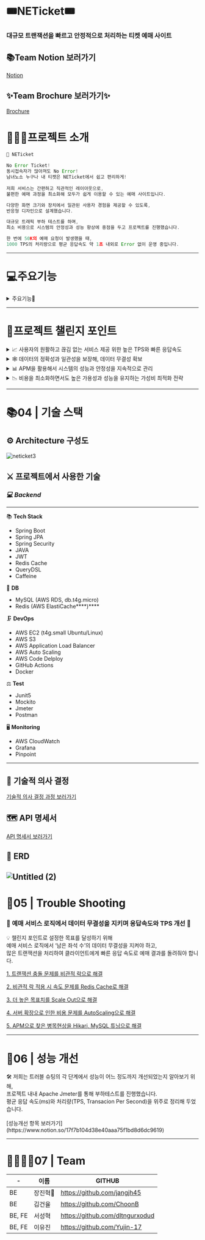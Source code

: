 # 🎟NETicket🎟
### 대규모 트랜잭션을 빠르고 안정적으로 처리하는 티켓 예매 사이트

## 📚Team Notion 보러가기
[Notion](https://www.notion.so/NETicket-10c043b6526a4c1c9d892b46d77d229c)
## ✨Team Brochure 보러가기✨
[Brochure](https://www.notion.so/NETicket-2b06067c2b2448faa71951f43f225a0a)
<br>
# 💁🏻‍♂️프로젝트 소개

```jsx
🎫 NETicket 
    
No Error Ticket!
동시접속자가 많아져도 No Error!
남녀노소 누구나 내 티켓은 NETicket에서 쉽고 편리하게! 
   
저희 서비스는 간편하고 직관적인 레이아웃으로,
불편한 예매 과정을 최소화해 모두가 쉽게 이용할 수 있는 예매 사이트입니다.

다양한 화면 크기와 장치에서 일관된 사용자 경험을 제공할 수 있도록,
반응형 디자인으로 설계했습니다. 

대규모 트래픽 부하 테스트를 하며, 
최소 비용으로 시스템의 안정성과 성능 향상에 중점을 두고 프로젝트를 진행했습니다. 

한 번에 50K의 예매 요청이 발생했을 때,
1000 TPS의 처리량으로 평균 응답속도 약 1초 내외로 Error 없이 운영 중입니다. 
```

---

# 💻주요기능
<details>
<summary>주요기능🧐</summary>
<div markdown="1">
### 📌 Redis Cache를 사용한 빠른 예매

![예매2](https://user-images.githubusercontent.com/74438259/236969438-dac5e615-147e-40ee-84f2-176b12bd57cb.gif)
- Scheduling 기능을 이용하여 예매 오픈 시간에 공연의 남은 좌석 수를 Redis Cache에 데이터를 자동으로 업데이트하는 기능을 구현
- 고객이 선택한 티켓 수만큼 Write Back 방식으로 Redis Cache에 있는 공연의 남은 좌석 수를 차감해 빠른 응답 시간 도출
- 한 번에 50K 이상의 요청을 평균 응답시간 약 1초 내외로 예매 가능

### 📌 Admin 공연관리 페이지

![관리자](https://user-images.githubusercontent.com/74438259/236969535-012dc00e-287c-43f9-8be8-255db3a5ecac.gif)
- 관리자만 접근 가능한 Admin 공연 관리 페이지에서 공연 추가를 할 수 있으며, 추가되는 공연의 이미지 업로드는 AWS S3를 통해 안정적으로 처리
- Redis Cache에 자동 갱신 기능을 추가해, 데이터가 자동으로 업데이트되지만, 장애 상황을 대비해 관리자 제어 시스템 추가. 이를 통해 데이터의 무결성과 가용성을 보장 가능
- Redis Cache에 이상이 생기면 Redis CLI를 통하지 않고, 관리자 페이지에서 쉽고 직관적으로 관리할 수 있도록 구성

### 📌 QueryDSL을 사용한 검색

![검색2](https://user-images.githubusercontent.com/74438259/236969559-e1b77116-9f3c-4a2a-8465-0b11d04469f1.gif)
- 키워드 공백 기준으로 분할해 여러 단어로 구성된 키워드 처리
- title과 place에서 대소문자 구분 없이 단어를 포함하는 event를 찾는 검색 조건
- 예매 가능 여부와, 날짜를 고려한 정렬 순서
- 검색 조건에 일치하는 전체 이벤트 수 계산을 이용한 Pagination

### 📌 마이페이지 예매취소

![마이페이지](https://user-images.githubusercontent.com/74438259/236969580-4b69ced4-abfc-45f9-80bd-1ca06b8de84f.gif)
- 마이페이지에서 사용자가 가장 최근에 예매한 공연부터 정렬
- 아직 시작하지 않은 공연만 사용자가 쉽고 빠르게 예매 취소 가능

</div>
</details>
 
---

# 🎀프로젝트 챌린지 포인트

<details>
<summary>📈 사용자의 원활하고 끊김 없는 서비스 제공 위한 높은 TPS와 빠른 응답속도</summary>
<div markdown="1">
    ```
 
 
    저희 프로젝트의 주요 목표는 사용자가 항상 원활하고 끊김 없는 서비스를 이용할 수 있도록 하는 것입니다. 이를 위해, 대규모 트랜잭션 상황에서도 안정적이면서도 높은 TPS와 빠른 응답속도를 제공하기 위해 다양한 기술적 요소를 적절하게 활용하였습니다.
    
    우선, 분산 처리 아키텍처와 In-memory caching, Database Tuning 등의 기술을 조합하여 안정적이면서도 높은 TPS와 빠른 응답속도를 실현하였습니다. 
    특히, Redis Cache를 활용하여 In-memory Data Store를 구축하여 응답속도를 크게 향상했습니다.
    
    또한, 부하 분산을 위한 Load Balancing과 자원 확장 및 축소를 자동으로 처리하는 Auto Scaling을 도입하여, 서버 부하를 적절하게 분산하고 트래픽 변화에 따라 적절한 자원을 할당함으로써, 트래픽 급증 시에도 끊김 없는 서비스를 제공할 수 있도록 구성하였습니다. 
    
    마지막으로, HikariCP와 MySQL을 Tuning 하여 Database 연결을 최적화하고, 서버 분산을 통해 병목 현상을 예방하여 안정적인 서비스를 구현하였습니다. 
    
    이러한 다양한 기술적 요소들을 적절하게 조합하여, 저희 서비스는 높은 성능과 안정성을 동시에 유지할 수 있게 되었습니다. 이를 통해 사용자들은 언제나 원활하고 끊김 없는 서비스를 경험할 수 있게 되었습니다.
    ```
</div>
</details>    
<details>
<summary>🕸 데이터의 정확성과 일관성을 보장해, 데이터 무결성 확보</summary>
<div markdown="1">
    ```
 
 
    저희는 Redis를 도입하여 높은 TPS와 빠른 응답 속도를 확보하였으나, 중복 데이터로 인한 데이터의 일관성과 정확성 문제가 생겼습니다. 이에 대응하여 데이터 무결성을 확보하기 위해 아래와 같은 캐시 전략을 수립하였습니다.
    
    먼저 쓰기 전략으로 Write Back 방식을 도입하여, 티켓의 남은 좌석 수 데이터 수정 시 캐시에만 변경사항이 기록되고, 주기적으로 또는 특정 조건이 충족될 때 Database에 동기화합니다. 이를 통해 빠른 응답 시간과 Database의 부하를 줄일 수 있습니다. 
    
    특히, Redis의 Single Thread 특성과 원자적 연산을 사용해 락을 사용하지 않고도 동시성 제어를 하여 데이터 무결성을 확보할 수 있었습니다.
    
    읽기 전략은 Look Aside 방식을 도입하여 클라이언트가 특정 데이터를 읽을 때마다 캐시를 먼저 확인하고, Cache miss의 경우 Database에서 Data를 가져와 캐시에 저장한 후 클라이언트에 반환합니다. 이 방식을 통해 Database와 캐시 간의 일관성을 유지할 수 있습니다.
    
    종합적으로 Redis를 통해 대규모 트랜잭션 상황에서의 동시성 제어를 하면서, 위의 캐시 전략으로 데이터의 정확성과 일관성을 보장해 데이터 무결성을 확보할 수 있었습니다.
    ```
</div>
</details>    
<details>
<summary>📊 APM을 활용해서 시스템의 성능과 안정성을 지속적으로 관리</summary>
<div markdown="1">
    ```
 
 
    대규모 트랜잭션 상황에서 동시성 제어를 수행하며, 프로젝트의 챌린지 포인트 중 하나로 APM을 활용한 모니터링을 도입하였습니다. 
    이를 통해 시스템의 성능과 안정성을 지속적으로 관리하고 개선할 수 있었습니다. 
    
    저희 팀은 Grafana, Cloud Watch 및 Pinpoint와 같은 다양한 모니터링 도구를 사용하여 시스템의 전반적인 성능을 실시간으로 확인하였습니다.
     
    특히, Grafana와 Cloud Watch를 통해 EC2, Elastic Cache, ALB, RDS, Auto Scaling 등의 상태를 실시간으로 모니터링할 수 있었습니다. 
    
    또한, Pinpoint를 사용하여 병목 현상이 나타나는 지점을 확인하고 개선할 수 있었습니다. 이를 통해 서비스의 안정성과 성능을 지속적으로 유지하고 개선할 수 있었으며, 사용자들에게 최상의 서비스 경험을 제공할 수 있게 되었습니다. 
    
    종합적으로, 이러한 모니터링 도구들의 활용을 통해 시스템 내 문제가 발생했을 때 빠르게 진단하고 수정 및 개선 작업을 수행할 수 있었습니다. 결과적으로 프로젝트는 안정성과 높은 성능을 보장하는 성공적인 구현이 이루어졌습니다.  
    ```
</div>
</details>    
<details>
<summary>📉 비용을 최소화하면서도 높은 가용성과 성능을 유지하는 가성비 최적화 전략</summary>
<div markdown="1">
    ```
 
 
    저희는 최소 비용으로도 높은 가용성과 성능을 유지하는 것을 목표로 하며, 이를 위해 다양한 기술적인 방법과 전략적인 설계를 채택하였습니다. 
    
    EC2는 직전 버전보다 20% 저렴한 Graviton2 arm64 아키텍쳐 기반에, 무료로도 사용 가능한 t4g.small 서버를 사용했습니다. 서버 확장이 필요할 경우 비용이 더 발생하는 Scale Up 방식보다 Load Balancing을 이용해 Scale Out 방식의 수평적 확장으로 비용을 최소화 하였습니다.
    
    공연 예매 사이트의 특성상 예매 오픈 시간대에 트래픽이 집중되는 현상이 발생합니다. 그래서 Auto Scaling을 설정해 오픈 시간 직전과 트랜잭션이 몰리는 상황에서만 서버 인스턴스 확장을 하고, 서버 부하가 없는 대부분의 시간에는 서버 인스턴스가 최소로 유지됩니다. 서버 수를 동적으로 조절하여 자원 사용량을 최적화하고 비용 절감 효과를 극대화할 수 있었습니다.
    
    이를 통해 높은 가용성과 성능을 유지하면서도 비용을 최소화하는 것뿐만 아니라, 가성비 측면에서도 최적의 결과를 얻을 수 있도록 했습니다.
    ```
</div>
</details>    

---

# 📚04 | 기술 스택

## ⚙ Architecture 구성도
![neticket3](https://user-images.githubusercontent.com/74438259/236971428-202c450b-330a-4cd1-a49f-99722605069a.png)


## ⚔ 프로젝트에서 사용한 기술

### *💻 Backend*

---

📚 **Tech Stack**

- Spring Boot
- Spring JPA
- Spring Security
- JAVA
- JWT
- Redis Cache
- QueryDSL
- Caffeine

🔩 **DB**

- MySQL (AWS RDS, db.t4g.micro)
- Redis (AWS ElastiCache****)****

🗜 **DevOps**

- AWS EC2 (t4g.small Ubuntu/Linux)
- AWS S3
- AWS Application Load Balancer
- AWS Auto Scaling
- AWS Code Delploy
- GitHub Actions
- Docker

⚖ **Test**

- Junit5
- Mockito
- Jmeter
- Postman

🖥 **Monitoring**

- AWS CloudWatch
- Grafana
- Pinpoint

---

## 🏹 기술적 의사 결정

[기술적 의사 결정 과정 보러가기](https://www.notion.so/aef8266d7e5d42ff908fdce9bb438300)

## 🗺 API 명세서

[API 명세서 보러가기](https://www.notion.so/API-ec546f91e7b0472ea3ab3909ffc1b2ee)

## 💾 ERD
![Untitled (2)](https://user-images.githubusercontent.com/74438259/236972366-5cdbcbd9-ee03-4608-90d2-10e1ecf6e558.png)
---

# 👾05 | Trouble Shooting

### 🌟 예매 서비스 로직에서 데이터 무결성을 지키며 응답속도와 TPS 개선 🌟

<aside>
💡 챌린지 포인트로 설정한 목표를 달성하기 위해<br>
예매 서비스 로직에서 ‘남은 좌석 수’의 데이터 무결성을 지켜야 하고,<br>
많은 트랜잭션을 처리하여 클라이언트에게 빠른 응답 속도로 예매 결과를 돌려줘야 합니다.

</aside>

[1. 트랜잭션 충돌 문제를 비관적 락으로 해결](%5BNETicket%5D%20%E1%84%83%E1%85%A2%E1%84%80%E1%85%B2%E1%84%86%E1%85%A9%20%E1%84%90%E1%85%B3%E1%84%85%E1%85%A2%E1%86%AB%E1%84%8C%E1%85%A2%E1%86%A8%E1%84%89%E1%85%A7%E1%86%AB%E1%84%8B%E1%85%B3%E1%86%AF%20%E1%84%88%E1%85%A1%E1%84%85%E1%85%B3%E1%84%80%E1%85%A9%20%E1%84%8B%E1%85%A1%E1%86%AB%E1%84%8C%E1%85%A5%E1%86%BC%E1%84%8C%E1%85%A5%E1%86%A8%E1%84%8B%20a6352070cc0147a18ea9597094123290/1%20%E1%84%90%E1%85%B3%E1%84%85%E1%85%A2%E1%86%AB%E1%84%8C%E1%85%A2%E1%86%A8%E1%84%89%E1%85%A7%E1%86%AB%20%E1%84%8E%E1%85%AE%E1%86%BC%E1%84%83%E1%85%A9%E1%86%AF%20%E1%84%86%E1%85%AE%E1%86%AB%E1%84%8C%E1%85%A6%E1%84%85%E1%85%B3%E1%86%AF%20%E1%84%87%E1%85%B5%E1%84%80%E1%85%AA%E1%86%AB%E1%84%8C%E1%85%A5%E1%86%A8%20%E1%84%85%E1%85%A1%E1%86%A8%E1%84%8B%E1%85%B3%E1%84%85%E1%85%A9%20%E1%84%92%E1%85%A2%E1%84%80%20eafef23a99014be8b9ce17d0166cce66.md)

[2. 비관적 락 적용 시 속도 문제를 Redis Cache로 해결](%5BNETicket%5D%20%E1%84%83%E1%85%A2%E1%84%80%E1%85%B2%E1%84%86%E1%85%A9%20%E1%84%90%E1%85%B3%E1%84%85%E1%85%A2%E1%86%AB%E1%84%8C%E1%85%A2%E1%86%A8%E1%84%89%E1%85%A7%E1%86%AB%E1%84%8B%E1%85%B3%E1%86%AF%20%E1%84%88%E1%85%A1%E1%84%85%E1%85%B3%E1%84%80%E1%85%A9%20%E1%84%8B%E1%85%A1%E1%86%AB%E1%84%8C%E1%85%A5%E1%86%BC%E1%84%8C%E1%85%A5%E1%86%A8%E1%84%8B%20a6352070cc0147a18ea9597094123290/2%20%E1%84%87%E1%85%B5%E1%84%80%E1%85%AA%E1%86%AB%E1%84%8C%E1%85%A5%E1%86%A8%20%E1%84%85%E1%85%A1%E1%86%A8%20%E1%84%8C%E1%85%A5%E1%86%A8%E1%84%8B%E1%85%AD%E1%86%BC%20%E1%84%89%E1%85%B5%20%E1%84%89%E1%85%A9%E1%86%A8%E1%84%83%E1%85%A9%20%E1%84%86%E1%85%AE%E1%86%AB%E1%84%8C%E1%85%A6%E1%84%85%E1%85%B3%E1%86%AF%20Redis%20Cach%2021a65fa3a8a242868a2e60bdf785752d.md)

[3. 더 높은 목표치를 Scale Out으로 해결](%5BNETicket%5D%20%E1%84%83%E1%85%A2%E1%84%80%E1%85%B2%E1%84%86%E1%85%A9%20%E1%84%90%E1%85%B3%E1%84%85%E1%85%A2%E1%86%AB%E1%84%8C%E1%85%A2%E1%86%A8%E1%84%89%E1%85%A7%E1%86%AB%E1%84%8B%E1%85%B3%E1%86%AF%20%E1%84%88%E1%85%A1%E1%84%85%E1%85%B3%E1%84%80%E1%85%A9%20%E1%84%8B%E1%85%A1%E1%86%AB%E1%84%8C%E1%85%A5%E1%86%BC%E1%84%8C%E1%85%A5%E1%86%A8%E1%84%8B%20a6352070cc0147a18ea9597094123290/3%20%E1%84%83%E1%85%A5%20%E1%84%82%E1%85%A9%E1%87%81%E1%84%8B%E1%85%B3%E1%86%AB%20%E1%84%86%E1%85%A9%E1%86%A8%E1%84%91%E1%85%AD%E1%84%8E%E1%85%B5%E1%84%85%E1%85%B3%E1%86%AF%20Scale%20Out%E1%84%8B%E1%85%B3%E1%84%85%E1%85%A9%20%E1%84%92%E1%85%A2%E1%84%80%E1%85%A7%E1%86%AF%20bec5d753bb48430eac90d9cd92ea8e6a.md)

[4. 서버 확장으로 인한 비용 문제를 AutoScaling으로 해결](%5BNETicket%5D%20%E1%84%83%E1%85%A2%E1%84%80%E1%85%B2%E1%84%86%E1%85%A9%20%E1%84%90%E1%85%B3%E1%84%85%E1%85%A2%E1%86%AB%E1%84%8C%E1%85%A2%E1%86%A8%E1%84%89%E1%85%A7%E1%86%AB%E1%84%8B%E1%85%B3%E1%86%AF%20%E1%84%88%E1%85%A1%E1%84%85%E1%85%B3%E1%84%80%E1%85%A9%20%E1%84%8B%E1%85%A1%E1%86%AB%E1%84%8C%E1%85%A5%E1%86%BC%E1%84%8C%E1%85%A5%E1%86%A8%E1%84%8B%20a6352070cc0147a18ea9597094123290/4%20%E1%84%89%E1%85%A5%E1%84%87%E1%85%A5%20%E1%84%92%E1%85%AA%E1%86%A8%E1%84%8C%E1%85%A1%E1%86%BC%E1%84%8B%E1%85%B3%E1%84%85%E1%85%A9%20%E1%84%8B%E1%85%B5%E1%86%AB%E1%84%92%E1%85%A1%E1%86%AB%20%E1%84%87%E1%85%B5%E1%84%8B%E1%85%AD%E1%86%BC%20%E1%84%86%E1%85%AE%E1%86%AB%E1%84%8C%E1%85%A6%E1%84%85%E1%85%B3%E1%86%AF%20AutoScalin%20b956bdd657be4f47be26217c6ba87231.md)

[5. APM으로 찾은 병목현상을 Hikari, MySQL 튜닝으로 해결](%5BNETicket%5D%20%E1%84%83%E1%85%A2%E1%84%80%E1%85%B2%E1%84%86%E1%85%A9%20%E1%84%90%E1%85%B3%E1%84%85%E1%85%A2%E1%86%AB%E1%84%8C%E1%85%A2%E1%86%A8%E1%84%89%E1%85%A7%E1%86%AB%E1%84%8B%E1%85%B3%E1%86%AF%20%E1%84%88%E1%85%A1%E1%84%85%E1%85%B3%E1%84%80%E1%85%A9%20%E1%84%8B%E1%85%A1%E1%86%AB%E1%84%8C%E1%85%A5%E1%86%BC%E1%84%8C%E1%85%A5%E1%86%A8%E1%84%8B%20a6352070cc0147a18ea9597094123290/5%20APM%E1%84%8B%E1%85%B3%E1%84%85%E1%85%A9%20%E1%84%8E%E1%85%A1%E1%86%BD%E1%84%8B%E1%85%B3%E1%86%AB%20%E1%84%87%E1%85%A7%E1%86%BC%E1%84%86%E1%85%A9%E1%86%A8%E1%84%92%E1%85%A7%E1%86%AB%E1%84%89%E1%85%A1%E1%86%BC%E1%84%8B%E1%85%B3%E1%86%AF%20Hikari,%20MySQL%20%E1%84%90%E1%85%B2%E1%84%82%201ab511e3fdf24865aaf1b5d56d03e228.md)

---

# 🚀06 | 성능 개선

<aside>
🛠 저희는 트러블 슈팅의 각 단계에서 성능이 어느 정도까지 개선되었는지 알아보기 위해,<br>
프로젝트 내내 Apache Jmeter를 통해 부하테스트를 진행했습니다.<br>
평균 응답 속도(ms)와 처리량(TPS, Transacion Per Second)을 위주로 정리해 두었습니다.<br>

</aside>
<br>
[성능개선 항목 보러가기](https://www.notion.so/17f7b104d38e40aaa75f1bd8d6dc9619)

---

# 👨‍👨‍👧‍👦07 | Team

| - | 이름 | GITHUB |
|--|--|--|
| BE | 장진혁🔰 | https://github.com/jangjh45 |
| BE | 김건율 | https://github.com/ChoonB  |
| BE, FE | 서성혁 | https://github.com/dltngurxodud |
| BE, FE | 이유진 | https://github.com/Yujin-17 |
